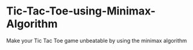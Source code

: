 # Tic-Tac-Toe-using-Minimax-Algorithm
Make your Tic Tac Toe game unbeatable by using the minimax algorithm
